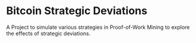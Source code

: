 # Bitcoin Strategic Deviations

A Project to simulate various strategies in Proof-of-Work Mining to explore the effects of strategic deviations.

